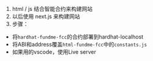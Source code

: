1. html / js 结合智能合约来构建网站
2. 以后使用 next.js 来构建网站
3. 步骤：
  - 将`hardhat-fundme-fcc`的合约部署到hardhat-localhost
  - 将ABI和address覆盖`html-fundme-fcc`中的`constants.js`
  - 如果用的vscode，使用Live server
